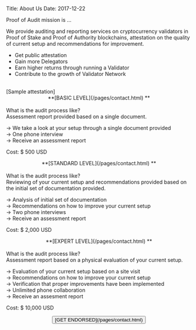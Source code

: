 Title: About Us
Date: 2017-12-22

Proof of Audit mission is ... 

We provide auditing and reporting services on cryptocurrency validators in Proof of Stake and Proof of Authority blockchains, attestation on the quality of current setup and recommendations for improvement. 

- Get public attestation
- Gain more Delegators
- Earn higher returns through running a Validator
- Contribute to the growth of Validator Network 

<br>
[Sample attestation]

<!-- adding image -->
<!-- ![Logo]({attach}/images/pof_logo.png) <br> -->

<!-- <img id="logo"alt="logo" src="../images/pof_logo.png"> -->

<!-- <center><bold>**BASIC LEVEL **</bold></center><br><br> -->
<center><bold>**[BASIC LEVEL](/pages/contact.html) **</bold></center><br>
What is the audit process like? <br>
Assessment report provided based on a single document. 

&#8594; We take a look at your setup through a single document provided <br>
&#8594; One phone interview <br>
&#8594; Receive an assessment report <br>

Cost: $ 500 USD

<center><bold>**[STANDARD LEVEL](/pages/contact.html) **</bold></center><br>
What is the audit process like? <br>
Reviewing of your current setup and recommendations provided based on the initial set of documentation provided.

&#8594; Analysis of initial set of documentation <br>
&#8594; Recommendations on how to improve your current setup <br>
&#8594; Two phone interviews <br>
&#8594; Receive an assessment report <br>

Cost: $ 2,000 USD

<center><bold>**[EXPERT LEVEL](/pages/contact.html) **</bold></center><br>
What is the audit process like? <br>
Assessment report based on a physical evaluation of your current setup.

&#8594; Evaluation of your current setup based on a site visit <br>
&#8594; Recommendations on how to improve your current setup <br>
&#8594; Verification that proper improvements have been implemented <br>
&#8594; Unlimited phone collaboration <br>
&#8594; Receive an assesment report <br>

Cost: $ 10,000 USD

<!-- adding links -->
<!-- [Attestation]({filename}signup.md) <br> -->
<center><button>[GET ENDORSED](/pages/contact.html)</button></center><br>
<!-- [GitHub](http://github.com) -->


